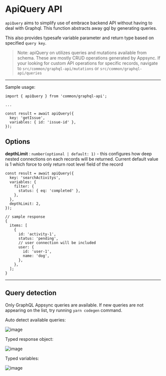 <Meta title="API/apiQuery" />

# ApiQuery API

`apiQuery` aims to simplify use of embrace backend API without having to deal with Graphql. This function abstracts away gql by generating queries.

This also provides typesafe variable parameter and return type based on specified `query key`.

> Note: apiQuery on utilizes queries and mutations available from schema. These are mostly CRUD operations generated by Appsync. If your looking for custom API operations for specific records, navigate to `src/common/graphql-api/mutations` or `src/common/graphql-api/queries`

---

Sample usage:

```tsx
import { apiQuery } from 'common/graphql-api';

...

const result = await apiQuery({
  key: 'getIssue',
  variables: { id: 'issue-id' },
});
```

## Options

**depthLimit** : `number(optional | default: 1)` - this configures how deep nested connections on each records will be returned. Current default value is 1 which force to only return root level field of the record

```tsx
const result = await apiQuery({
  key: 'searchActivitys',
  variables: {
    filter: {
      status: { eq: 'completed' },
    },
  },
  depthLimit: 2,
});

// sample response
{
  items: [
    {
      id: 'activity-1',
      status: 'pending',
      // user connection will be included
      user: {
        id: 'user-1',
        name: 'dog',
      },
    },
  ];
}
```

---

## Query detection

Only GraphQL Appsync queries are available. If new queries are not appearing on the list, try running `yarn codegen` command.

Auto detect available queries:

![image](https://user-images.githubusercontent.com/3125784/204133158-e071e416-1030-4a38-b4d1-df0e53e6a2ad.png)

Typed response object:

![image](https://user-images.githubusercontent.com/3125784/204132683-adf13951-bf5c-4cd8-9cc9-67909aaae7b5.png)

Typed variables:

![image](https://user-images.githubusercontent.com/3125784/204132810-c43613ac-b47c-4c40-bc0c-5261584af6ef.png)
